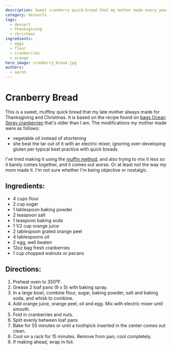 ```yaml
---
description: Sweat cranberry quick-bread that my mother made every year for Thanksgiving and Christmas.
category: desserts
tags:
  - dessert
  - thanksgiving
  - christmas
ingredients:
  - eggs
  - flour
  - cranberries
  - orange
hero_image: cranberry_bread.jpg
authors:
  - aaron
---
```


# Cranberry Bread
This is a sweet, muffiny quick bread that my late mother always made for Thanksgiving and Christmas. It is based on the recipe found on [bags Ocean Spray cranberries](https://www.oceanspray.com/en/Recipes/By-Course/Breads-and-Muffins/Classic-Cranberry-Nut-Bread) that's older than I am. The modifications my mother made were as follows:

- vegetable oil instead of shortening
- she beat the tar out of it with an electric mixer, ignoring over-developing gluten per typical best practice with quick breads

I've tried making it using the [muffin method](https://bakinghow.com/the-muffin-method/), and also trying to mix it less so it barely comes together, and it comes out worse. Or at least not the way my mom made it. I'm not sure whether I'm being objective or nostalgic.

## Ingredients:

- 4 cups flour
- 2 cup sugar
- 1 tablespoon baking powder
- 2 teaspoon salt
- 1 teaspoon baking soda
- 1 1/2 cup orange juice
- 2 tablespoon grated orange peel
- 4 tablespoons oil
- 2 egg, well beaten
- 12oz bag fresh cranberries
- 1 cup chopped walnuts or pecans

## Directions:

1. Preheat oven to 350ºF. 
2. Grease 2 loaf pans (9 x 5) with baking spray.
3. In a large bowl, combine flour, sugar, baking powder, salt and baking soda, and whisk to combine. 
4. Add orange juice, orange peel, oil and egg. Mix with electric mixer until smooth.
5. Fold in cranberries and nuts. 
6. Split evenly between loaf pans
7. Bake for 55 minutes or until a toothpick inserted in the center comes out clean.
8. Cool on a rack for 15 minutes. Remove from pan; cool completely. 
9. If making ahead, wrap in foil.
